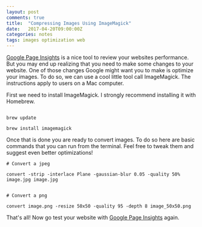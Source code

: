 ```yaml
---
layout: post
comments: true
title:  "Compressing Images Using ImageMagick"
date:   2017-04-20T09:00:00Z
categories: notes
tags: images optimization web
---
```

[Google Page Insights](https://developers.google.com/speed/pagespeed/insights/) is a nice tool to review your websites performance. But you may end up realizing that you need to make some changes to your website. One of those changes Google might want you to make is optimize your images. To do so, we can use a cool little tool call ImageMagick. The instructions apply to users on a Mac computer.

First we need to install ImageMagick. I strongly recommend installing it with Homebrew.

```

brew update

brew install imagemagick

```

Once that is done you are ready to convert images. To do so here are basic commands that you can run from the terminal. Feel free to tweak them and suggest even better optimizations!

```
# Convert a jpeg

convert -strip -interlace Plane -gaussian-blur 0.05 -quality 50% image.jpg image.jpg


# Convert a png

convert image.png -resize 50x50 -quality 95 -depth 8 image_50x50.png

```
 
That's all! Now go test your website with [Google Page Insights](https://developers.google.com/speed/pagespeed/insights/) again.